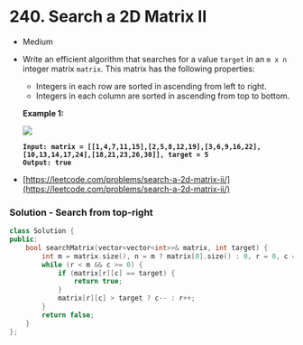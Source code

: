 # 240. Search a 2D Matrix II

* Medium
*   Write an efficient algorithm that searches for a value `target` in an `m x n` integer matrix `matrix`. This matrix has the following properties:

    * Integers in each row are sorted in ascending from left to right.
    * Integers in each column are sorted in ascending from top to bottom.

    &#x20;

    **Example 1:**

    ![](https://assets.leetcode.com/uploads/2020/11/24/searchgrid2.jpg)

    <pre><code><strong>Input: matrix = [[1,4,7,11,15],[2,5,8,12,19],[3,6,9,16,22],[10,13,14,17,24],[18,21,23,26,30]], target = 5
    </strong><strong>Output: true
    </strong></code></pre>
* [https://leetcode.com/problems/search-a-2d-matrix-ii/](https://leetcode.com/problems/search-a-2d-matrix-ii/)

### Solution - Search from top-right

```cpp
class Solution {
public:
    bool searchMatrix(vector<vector<int>>& matrix, int target) {
        int m = matrix.size(), n = m ? matrix[0].size() : 0, r = 0, c = n - 1;
        while (r < m && c >= 0) {
            if (matrix[r][c] == target) {
                return true;
            }
            matrix[r][c] > target ? c-- : r++;
        }
        return false;
    }
};
```
